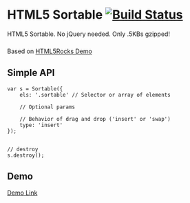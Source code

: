 HTML5 Sortable [![Build Status](https://travis-ci.org/taylorhakes/html5-sortable.svg?branch=master)](https://travis-ci.org/taylorhakes/html5-sortable)
========

HTML5 Sortable. No jQuery needed. Only .5KBs gzipped!

###
Based on [HTML5Rocks Demo](http://www.html5rocks.com/en/tutorials/dnd/basics/)

## Simple API

```
var s = Sortable({
	els: '.sortable' // Selector or array of elements

	// Optional params

	// Behavior of drag and drop ('insert' or 'swap')
	type: 'insert'
});


// destroy
s.destroy();
```

## Demo
[Demo Link](http://taylorhakes.github.io/html5-sortable)




